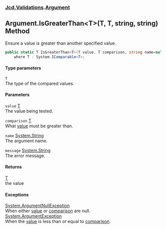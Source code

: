 ### [Jcd.Validations](Jcd_Validations.md 'Jcd.Validations').[Argument](Jcd_Validations_Argument.md 'Jcd.Validations.Argument')
## Argument.IsGreaterThan&lt;T&gt;(T, T, string, string) Method
Ensure a value is greater than another specified value.  
```csharp
public static T IsGreaterThan<T>(T value, T comparison, string name=null, string message=null)
    where T : System.IComparable<T>;
```
#### Type parameters
<a name='Jcd_Validations_Argument_IsGreaterThan_T_(T_T_string_string)_T'></a>
`T`  
The type of the compared values.
  
#### Parameters
<a name='Jcd_Validations_Argument_IsGreaterThan_T_(T_T_string_string)_value'></a>
`value` [T](Jcd_Validations_Argument_IsGreaterThan_T_(T_T_string_string).md#Jcd_Validations_Argument_IsGreaterThan_T_(T_T_string_string)_T 'Jcd.Validations.Argument.IsGreaterThan&lt;T&gt;(T, T, string, string).T')  
The value being tested.
  
<a name='Jcd_Validations_Argument_IsGreaterThan_T_(T_T_string_string)_comparison'></a>
`comparison` [T](Jcd_Validations_Argument_IsGreaterThan_T_(T_T_string_string).md#Jcd_Validations_Argument_IsGreaterThan_T_(T_T_string_string)_T 'Jcd.Validations.Argument.IsGreaterThan&lt;T&gt;(T, T, string, string).T')  
What [value](Jcd_Validations_Argument_IsGreaterThan_T_(T_T_string_string).md#Jcd_Validations_Argument_IsGreaterThan_T_(T_T_string_string)_value 'Jcd.Validations.Argument.IsGreaterThan&lt;T&gt;(T, T, string, string).value') must be greater than.
  
<a name='Jcd_Validations_Argument_IsGreaterThan_T_(T_T_string_string)_name'></a>
`name` [System.String](https://docs.microsoft.com/en-us/dotnet/api/System.String 'System.String')  
The argument name.
  
<a name='Jcd_Validations_Argument_IsGreaterThan_T_(T_T_string_string)_message'></a>
`message` [System.String](https://docs.microsoft.com/en-us/dotnet/api/System.String 'System.String')  
The error message.
  
#### Returns
[T](Jcd_Validations_Argument_IsGreaterThan_T_(T_T_string_string).md#Jcd_Validations_Argument_IsGreaterThan_T_(T_T_string_string)_T 'Jcd.Validations.Argument.IsGreaterThan&lt;T&gt;(T, T, string, string).T')  
the value
#### Exceptions
[System.ArgumentNullException](https://docs.microsoft.com/en-us/dotnet/api/System.ArgumentNullException 'System.ArgumentNullException')  
When either [value](Jcd_Validations_Argument_IsGreaterThan_T_(T_T_string_string).md#Jcd_Validations_Argument_IsGreaterThan_T_(T_T_string_string)_value 'Jcd.Validations.Argument.IsGreaterThan&lt;T&gt;(T, T, string, string).value') or [comparison](Jcd_Validations_Argument_IsGreaterThan_T_(T_T_string_string).md#Jcd_Validations_Argument_IsGreaterThan_T_(T_T_string_string)_comparison 'Jcd.Validations.Argument.IsGreaterThan&lt;T&gt;(T, T, string, string).comparison') are null.  
[System.ArgumentException](https://docs.microsoft.com/en-us/dotnet/api/System.ArgumentException 'System.ArgumentException')  
When the [value](Jcd_Validations_Argument_IsGreaterThan_T_(T_T_string_string).md#Jcd_Validations_Argument_IsGreaterThan_T_(T_T_string_string)_value 'Jcd.Validations.Argument.IsGreaterThan&lt;T&gt;(T, T, string, string).value') is less than or equal to [comparison](Jcd_Validations_Argument_IsGreaterThan_T_(T_T_string_string).md#Jcd_Validations_Argument_IsGreaterThan_T_(T_T_string_string)_comparison 'Jcd.Validations.Argument.IsGreaterThan&lt;T&gt;(T, T, string, string).comparison').  
